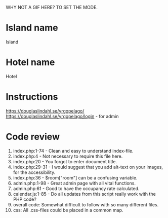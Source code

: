 WHY NOT A GIF HERE? TO SET THE MODE.

# Island name

Island

# Hotel name

Hotel

# Instructions

https://douglaslindahl.se/yrgopelago/
https://douglaslindahl.se/yrgopelago/login - for admin

# Code review

1. index.php:1-74 - Clean and easy to understand index-file.
2. index.php:4 - Not necessary to require this file here.
3. index.php:20 - You forgot to enter document title.
4. index.php:29-31 - I would suggest that you add alt-text on your images, for the accessibility.
5. index.php:36 - $room["room"] can be a confusing variable.
6. admin.php:1-98 - Great admin page with all vital functions.
7. admin.php:61 - Good to have the occupancy rate calculated.
8. calendar.js:1-85 - Do all updates from this script really work with the PHP code?
9. overall code: Somewhat difficult to follow with so many different files.
10. css: All .css-files could be placed in a common map.
